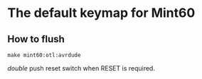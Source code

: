 # The default keymap for Mint60

## How to flush

```
make mint60:otl:avrdude
```

*double* push reset switch when RESET is required.

